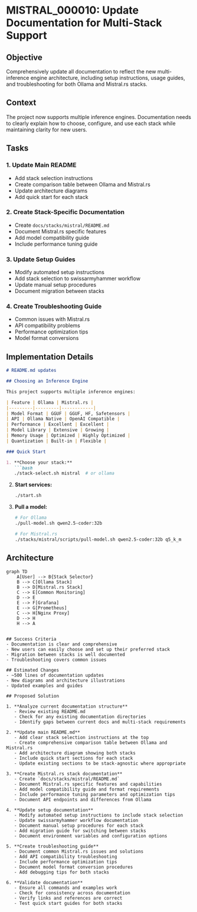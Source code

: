 # MISTRAL_000010: Update Documentation for Multi-Stack Support

## Objective
Comprehensively update all documentation to reflect the new multi-inference engine architecture, including setup instructions, usage guides, and troubleshooting for both Ollama and Mistral.rs stacks.

## Context
The project now supports multiple inference engines. Documentation needs to clearly explain how to choose, configure, and use each stack while maintaining clarity for new users.

## Tasks

### 1. Update Main README
- Add stack selection instructions
- Create comparison table between Ollama and Mistral.rs
- Update architecture diagrams
- Add quick start for each stack

### 2. Create Stack-Specific Documentation
- Create `docs/stacks/mistral/README.md`
- Document Mistral.rs specific features
- Add model compatibility guide
- Include performance tuning guide

### 3. Update Setup Guides
- Modify automated setup instructions
- Add stack selection to swissarmyhammer workflow
- Update manual setup procedures
- Document migration between stacks

### 4. Create Troubleshooting Guide
- Common issues with Mistral.rs
- API compatibility problems
- Performance optimization tips
- Model format conversions

## Implementation Details

```markdown
# README.md updates

## Choosing an Inference Engine

This project supports multiple inference engines:

| Feature | Ollama | Mistral.rs |
|---------|---------|------------|
| Model Format | GGUF | GGUF, HF, Safetensors |
| API | Ollama Native | OpenAI Compatible |
| Performance | Excellent | Excellent |
| Model Library | Extensive | Growing |
| Memory Usage | Optimized | Highly Optimized |
| Quantization | Built-in | Flexible |

### Quick Start

1. **Choose your stack:**
   ```bash
   ./stack-select.sh mistral  # or ollama
   ```

2. **Start services:**
   ```bash
   ./start.sh
   ```

3. **Pull a model:**
   ```bash
   # For Ollama
   ./pull-model.sh qwen2.5-coder:32b

   # For Mistral.rs
   ./stacks/mistral/scripts/pull-model.sh qwen2.5-coder:32b q5_k_m
   ```

## Architecture

```mermaid
graph TD
    A[User] --> B{Stack Selector}
    B --> C[Ollama Stack]
    B --> D[Mistral.rs Stack]
    C --> E[Common Monitoring]
    D --> E
    E --> F[Grafana]
    E --> G[Prometheus]
    C --> H[Nginx Proxy]
    D --> H
    H --> A
```
```

## Success Criteria
- Documentation is clear and comprehensive
- New users can easily choose and set up their preferred stack
- Migration between stacks is well documented
- Troubleshooting covers common issues

## Estimated Changes
- ~500 lines of documentation updates
- New diagrams and architecture illustrations
- Updated examples and guides

## Proposed Solution

1. **Analyze current documentation structure**
   - Review existing README.md
   - Check for any existing documentation directories
   - Identify gaps between current docs and multi-stack requirements

2. **Update main README.md**
   - Add clear stack selection instructions at the top
   - Create comprehensive comparison table between Ollama and Mistral.rs
   - Add architecture diagram showing both stacks
   - Include quick start sections for each stack
   - Update existing sections to be stack-agnostic where appropriate

3. **Create Mistral.rs stack documentation**
   - Create `docs/stacks/mistral/README.md`
   - Document Mistral.rs specific features and capabilities
   - Add model compatibility guide and format requirements
   - Include performance tuning parameters and optimization tips
   - Document API endpoints and differences from Ollama

4. **Update setup documentation**
   - Modify automated setup instructions to include stack selection
   - Update swissarmyhammer workflow documentation
   - Document manual setup procedures for each stack
   - Add migration guide for switching between stacks
   - Document environment variables and configuration options

5. **Create troubleshooting guide**
   - Document common Mistral.rs issues and solutions
   - Add API compatibility troubleshooting
   - Include performance optimization tips
   - Document model format conversion procedures
   - Add debugging tips for both stacks

6. **Validate documentation**
   - Ensure all commands and examples work
   - Check for consistency across documentation
   - Verify links and references are correct
   - Test quick start guides for both stacks